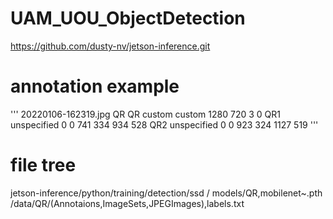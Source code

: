 # UAM_UOU_ObjectDetection

https://github.com/dusty-nv/jetson-inference.git

# annotation example
'''
<annotation>
    <filename>20220106-162319.jpg</filename>
    <folder>QR</folder>
    <source>
        <database>QR</database>
        <annotation>custom</annotation>
        <image>custom</image>
    </source>
    <size>
        <width>1280</width>
        <height>720</height>
        <depth>3</depth>
    </size>
    <segmented>0</segmented>
    <object>
        <name>QR1</name>
        <pose>unspecified</pose>
        <truncated>0</truncated>
        <difficult>0</difficult>
        <bndbox>
            <xmin>741</xmin>
            <ymin>334</ymin>
            <xmax>934</xmax>
            <ymax>528</ymax>
        </bndbox>
    </object>
    <object>
        <name>QR2</name>
        <pose>unspecified</pose>
        <truncated>0</truncated>
        <difficult>0</difficult>
        <bndbox>
            <xmin>923</xmin>
            <ymin>324</ymin>
            <xmax>1127</xmax>
            <ymax>519</ymax>
        </bndbox>
    </object>
</annotation>
'''
# file tree
jetson-inference/python/training/detection/ssd / models/QR,mobilenet~.pth
                                               /data/QR/(Annotaions,ImageSets,JPEGImages),labels.txt
